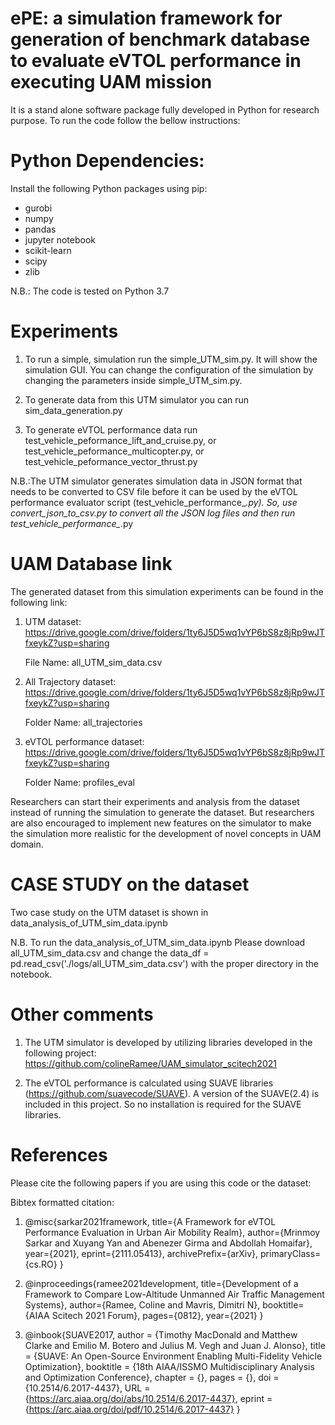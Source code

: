 # ePE: a simulation framework for generation of benchmark database to evaluate eVTOL performance in executing UAM mission

It is a stand alone software package fully developed in Python for research purpose. To run the code follow the bellow instructions:

# Python Dependencies:
Install the following Python packages using pip: 
  - gurobi
  - numpy
  - pandas
  - jupyter notebook
  - scikit-learn
  - scipy
  - zlib

N.B.: The code is tested on Python 3.7

# Experiments
1. To run a simple, simulation run the simple_UTM_sim.py. It will show the simulation GUI. 
You can change the configuration of the simulation by changing the parameters inside simple_UTM_sim.py.

2. To generate data from this UTM simulator you can run sim_data_generation.py

3. To generate eVTOL performance data run test_vehicle_peformance_lift_and_cruise.py, or test_vehicle_peformance_multicopter.py, or test_vehicle_peformance_vector_thrust.py  

N.B.:The UTM simulator generates simulation data in JSON format that needs to be converted to CSV file before it can be used by the eVTOL performance evaluator script (test_vehicle_performance_*.py). So, use convert_json_to_csv.py to convert all the JSON log files and then run test_vehicle_performance_*.py  

# UAM Database link
The generated dataset from this simulation experiments can be found in the following link:

1. UTM dataset: https://drive.google.com/drive/folders/1ty6J5D5wq1vYP6bS8z8jRp9wJTfxeykZ?usp=sharing
   
   File Name: all_UTM_sim_data.csv

2. All Trajectory dataset: https://drive.google.com/drive/folders/1ty6J5D5wq1vYP6bS8z8jRp9wJTfxeykZ?usp=sharing 
    
   Folder Name: all_trajectories

3. eVTOL performance dataset: https://drive.google.com/drive/folders/1ty6J5D5wq1vYP6bS8z8jRp9wJTfxeykZ?usp=sharing
   
   Folder Name: profiles_eval

Researchers can start their experiments and analysis from the dataset instead of running the simulation to generate the dataset.
But researchers are also encouraged to implement new features on the simulator to make the simulation more realistic for the development of novel concepts in UAM domain.  

# CASE STUDY on the dataset
Two case study on the UTM dataset is shown in data_analysis_of_UTM_sim_data.ipynb 

N.B. To run the data_analysis_of_UTM_sim_data.ipynb Please download all_UTM_sim_data.csv and change the data_df = pd.read_csv('./logs/all_UTM_sim_data.csv') with the proper directory in the notebook.


# Other comments
1. The UTM simulator is developed by utilizing libraries developed in the following project:
https://github.com/colineRamee/UAM_simulator_scitech2021

2. The eVTOL performance is calculated using SUAVE libraries (https://github.com/suavecode/SUAVE).
A version of the SUAVE(2.4) is included in this project. So no installation is required for the SUAVE libraries.

# References
Please cite the following papers if you are using this code or the dataset:

Bibtex formatted citation:

1. @misc{sarkar2021framework, 
   title={A Framework for eVTOL Performance Evaluation in Urban Air Mobility Realm}, 
   author={Mrinmoy Sarkar and Xuyang Yan and Abenezer Girma and Abdollah Homaifar}, 
   year={2021}, 
   eprint={2111.05413}, 
   archivePrefix={arXiv}, 
   primaryClass={cs.RO} 
   }

2. @inproceedings{ramee2021development,
   title={Development of a Framework to Compare Low-Altitude Unmanned Air Traffic Management Systems},
   author={Ramee, Coline and Mavris, Dimitri N},
   booktitle={AIAA Scitech 2021 Forum},
   pages={0812},
   year={2021}
   }

3. @inbook{SUAVE2017,
   author = {Timothy MacDonald and Matthew Clarke and Emilio M. Botero and Julius M. Vegh and Juan J. Alonso},
   title = {SUAVE: An Open-Source Environment Enabling Multi-Fidelity Vehicle Optimization},
   booktitle = {18th AIAA/ISSMO Multidisciplinary Analysis and Optimization Conference},
   chapter = {},
   pages = {},
   doi = {10.2514/6.2017-4437},
   URL = {https://arc.aiaa.org/doi/abs/10.2514/6.2017-4437},
   eprint = {https://arc.aiaa.org/doi/pdf/10.2514/6.2017-4437}
   }